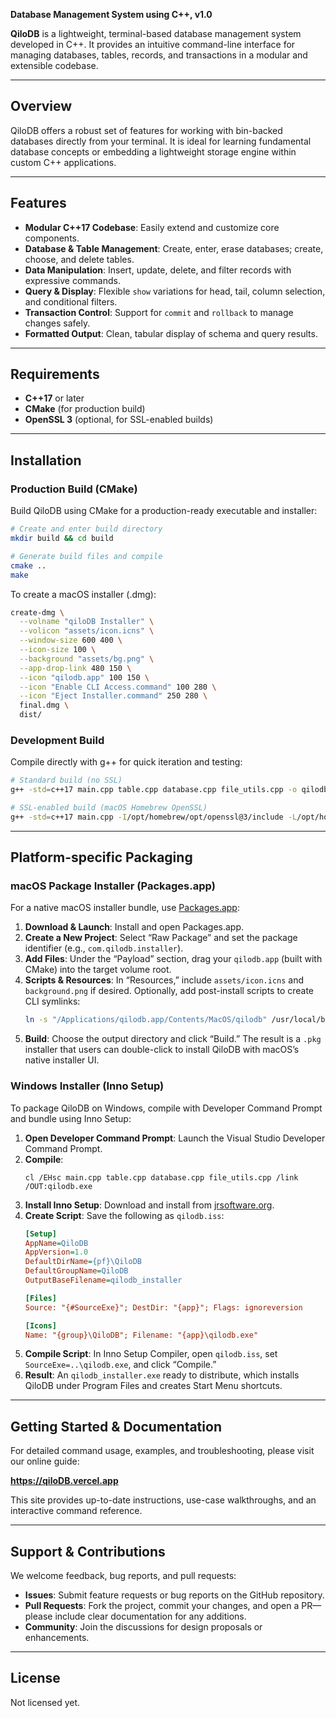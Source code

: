 **Database Management System using C++, v1.0**

**QiloDB** is a lightweight, terminal-based database management system developed in C++. It provides an intuitive command-line interface for managing databases, tables, records, and transactions in a modular and extensible codebase.

---

## Overview

QiloDB offers a robust set of features for working with bin-backed databases directly from your terminal. It is ideal for learning fundamental database concepts or embedding a lightweight storage engine within custom C++ applications.

---

## Features

- **Modular C++17 Codebase**: Easily extend and customize core components.
- **Database & Table Management**: Create, enter, erase databases; create, choose, and delete tables.
- **Data Manipulation**: Insert, update, delete, and filter records with expressive commands.
- **Query & Display**: Flexible `show` variations for head, tail, column selection, and conditional filters.
- **Transaction Control**: Support for `commit` and `rollback` to manage changes safely.
- **Formatted Output**: Clean, tabular display of schema and query results.

---

## Requirements

- **C++17** or later
- **CMake** (for production build)
- **OpenSSL 3** (optional, for SSL-enabled builds)

---

## Installation

### Production Build (CMake)

Build QiloDB using CMake for a production-ready executable and installer:

```bash
# Create and enter build directory
mkdir build && cd build

# Generate build files and compile
cmake ..
make
```

To create a macOS installer (.dmg):
```bash
create-dmg \
  --volname "qiloDB Installer" \
  --volicon "assets/icon.icns" \
  --window-size 600 400 \
  --icon-size 100 \
  --background "assets/bg.png" \
  --app-drop-link 480 150 \
  --icon "qilodb.app" 100 150 \
  --icon "Enable CLI Access.command" 100 280 \
  --icon "Eject Installer.command" 250 280 \
  final.dmg \
  dist/
```

### Development Build

Compile directly with g++ for quick iteration and testing:

```bash
# Standard build (no SSL)
g++ -std=c++17 main.cpp table.cpp database.cpp file_utils.cpp -o qilodb

# SSL-enabled build (macOS Homebrew OpenSSL)
g++ -std=c++17 main.cpp -I/opt/homebrew/opt/openssl@3/include -L/opt/homebrew/opt/openssl@3/lib -lssl -lcrypto -o qilo
```  

---

## Platform-specific Packaging

### macOS Package Installer (Packages.app)

For a native macOS installer bundle, use [Packages.app](http://s.sudre.free.fr/Software/Packages/about.html):

1. **Download & Launch**: Install and open Packages.app.
2. **Create a New Project**: Select “Raw Package” and set the package identifier (e.g., `com.qilodb.installer`).
3. **Add Files**: Under the “Payload” section, drag your `qilodb.app` (built with CMake) into the target volume root.
4. **Scripts & Resources**: In “Resources,” include `assets/icon.icns` and `background.png` if desired. Optionally, add post-install scripts to create CLI symlinks:
   ```bash
   ln -s "/Applications/qilodb.app/Contents/MacOS/qilodb" /usr/local/bin/qilodb
   ```
5. **Build**: Choose the output directory and click “Build.” The result is a `.pkg` installer that users can double-click to install QiloDB with macOS’s native installer UI.

### Windows Installer (Inno Setup)

To package QiloDB on Windows, compile with Developer Command Prompt and bundle using Inno Setup:

1. **Open Developer Command Prompt**: Launch the Visual Studio Developer Command Prompt.
2. **Compile**:
   ```batch
   cl /EHsc main.cpp table.cpp database.cpp file_utils.cpp /link /OUT:qilodb.exe
   ```
3. **Install Inno Setup**: Download and install from [jrsoftware.org](https://jrsoftware.org).
4. **Create Script**: Save the following as `qilodb.iss`:
   ```ini
   [Setup]
   AppName=QiloDB
   AppVersion=1.0
   DefaultDirName={pf}\QiloDB
   DefaultGroupName=QiloDB
   OutputBaseFilename=qilodb_installer

   [Files]
   Source: "{#SourceExe}"; DestDir: "{app}"; Flags: ignoreversion

   [Icons]
   Name: "{group}\QiloDB"; Filename: "{app}\qilodb.exe"
   ```
5. **Compile Script**: In Inno Setup Compiler, open `qilodb.iss`, set `SourceExe=..\qilodb.exe`, and click “Compile.”
6. **Result**: An `qilodb_installer.exe` ready to distribute, which installs QiloDB under Program Files and creates Start Menu shortcuts.

---

## Getting Started & Documentation

For detailed command usage, examples, and troubleshooting, please visit our online guide:

**https://qiloDB.vercel.app**

This site provides up-to-date instructions, use-case walkthroughs, and an interactive command reference.

---

## Support & Contributions

We welcome feedback, bug reports, and pull requests:

- **Issues**: Submit feature requests or bug reports on the GitHub repository.
- **Pull Requests**: Fork the project, commit your changes, and open a PR—please include clear documentation for any additions.
- **Community**: Join the discussions for design proposals or enhancements.

---

## License

Not licensed yet.